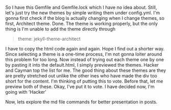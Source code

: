 So I have this Gemfile and Gemfile.lock which I have no idea about.
Still, let's just try the new themes by simple writing them under config.yml.
I'm gonna first check if the blog is actually changing when I change themes, so first, Architect theme.
Done.
The theme is working properly, but the only thing is I'm unable to add the theme directly through
>theme: jekyll-theme-architect

I have to copy the html code again and again. Hope I find out a shorter way.
Since selecting a theme is a one-time process, I'm not gonna loiter around this problem for too long.
Now instead of trying out each theme one by one by pasting it into the default.html, I simply previewed the themes.
Hacker and Cayman top the list for me. The good thing about these themes are they are pretty stretched out unlike the other ines who
have made the div too short for the content.
I'm thinking of putting this to vote.
Before that, let me preview both of these.
Okay, I've put it to vote.
I have decided now, I'm going with 'Hacker'

Now, lets explore the md file commands for better presentation in posts.
